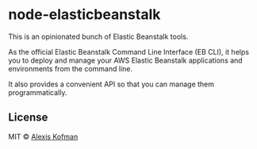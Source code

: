 # node-elasticbeanstalk

This is an opinionated bunch of Elastic Beanstalk tools.

As the official Elastic Beanstalk Command Line Interface (EB CLI), it helps you to
deploy and manage your AWS Elastic Beanstalk applications and environments from the command line.

It also provides a convenient API so that you can manage them programmatically. 

## License

MIT © [Alexis Kofman](https://github.com/akofman)
